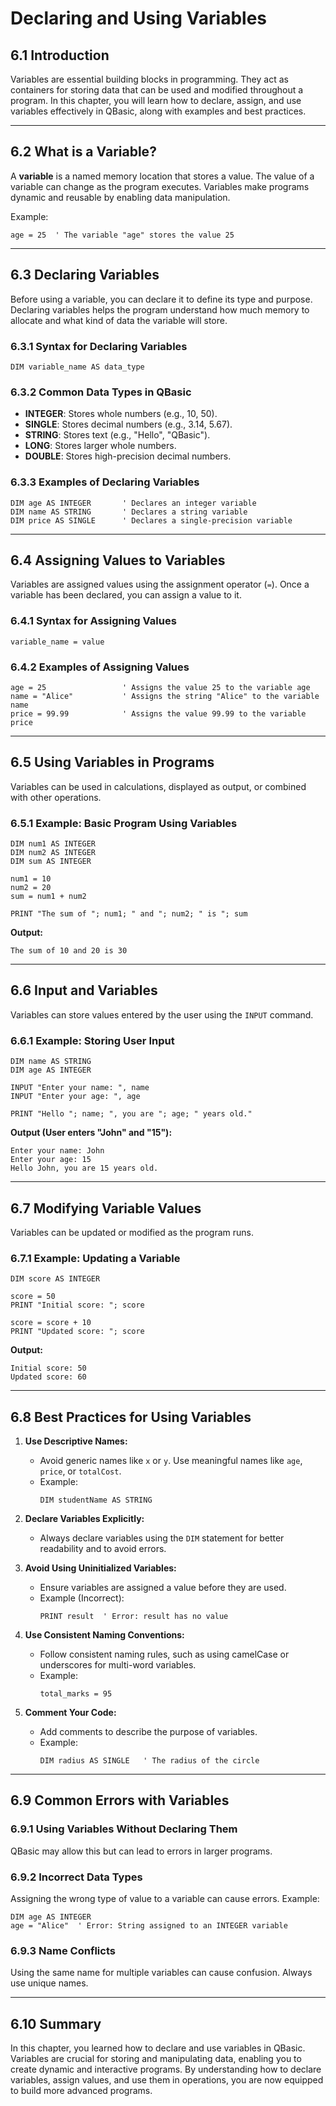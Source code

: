 # Declaring and Using Variables

## **6.1 Introduction**
Variables are essential building blocks in programming. They act as containers for storing data that can be used and modified throughout a program. In this chapter, you will learn how to declare, assign, and use variables effectively in QBasic, along with examples and best practices.

---

## **6.2 What is a Variable?**
A **variable** is a named memory location that stores a value. The value of a variable can change as the program executes. Variables make programs dynamic and reusable by enabling data manipulation.

Example:
```basic
age = 25  ' The variable "age" stores the value 25
```

---

## **6.3 Declaring Variables**
Before using a variable, you can declare it to define its type and purpose. Declaring variables helps the program understand how much memory to allocate and what kind of data the variable will store.

### **6.3.1 Syntax for Declaring Variables**
```basic
DIM variable_name AS data_type
```

### **6.3.2 Common Data Types in QBasic**
- **INTEGER**: Stores whole numbers (e.g., 10, 50).
- **SINGLE**: Stores decimal numbers (e.g., 3.14, 5.67).
- **STRING**: Stores text (e.g., "Hello", "QBasic").
- **LONG**: Stores larger whole numbers.
- **DOUBLE**: Stores high-precision decimal numbers.

### **6.3.3 Examples of Declaring Variables**
```basic
DIM age AS INTEGER       ' Declares an integer variable
DIM name AS STRING       ' Declares a string variable
DIM price AS SINGLE      ' Declares a single-precision variable
```

---

## **6.4 Assigning Values to Variables**
Variables are assigned values using the assignment operator (`=`). Once a variable has been declared, you can assign a value to it.

### **6.4.1 Syntax for Assigning Values**
```basic
variable_name = value
```

### **6.4.2 Examples of Assigning Values**
```basic
age = 25                 ' Assigns the value 25 to the variable age
name = "Alice"           ' Assigns the string "Alice" to the variable name
price = 99.99            ' Assigns the value 99.99 to the variable price
```

---

## **6.5 Using Variables in Programs**
Variables can be used in calculations, displayed as output, or combined with other operations.

### **6.5.1 Example: Basic Program Using Variables**
```basic
DIM num1 AS INTEGER
DIM num2 AS INTEGER
DIM sum AS INTEGER

num1 = 10
num2 = 20
sum = num1 + num2

PRINT "The sum of "; num1; " and "; num2; " is "; sum
```

**Output:**
```
The sum of 10 and 20 is 30
```

---

## **6.6 Input and Variables**
Variables can store values entered by the user using the `INPUT` command.

### **6.6.1 Example: Storing User Input**
```basic
DIM name AS STRING
DIM age AS INTEGER

INPUT "Enter your name: ", name
INPUT "Enter your age: ", age

PRINT "Hello "; name; ", you are "; age; " years old."
```

**Output (User enters "John" and "15"):**
```
Enter your name: John
Enter your age: 15
Hello John, you are 15 years old.
```

---

## **6.7 Modifying Variable Values**
Variables can be updated or modified as the program runs.

### **6.7.1 Example: Updating a Variable**
```basic
DIM score AS INTEGER

score = 50
PRINT "Initial score: "; score

score = score + 10
PRINT "Updated score: "; score
```

**Output:**
```
Initial score: 50
Updated score: 60
```

---

## **6.8 Best Practices for Using Variables**
1. **Use Descriptive Names:**
   - Avoid generic names like `x` or `y`. Use meaningful names like `age`, `price`, or `totalCost`.
   - Example:
     ```basic
     DIM studentName AS STRING
     ```

2. **Declare Variables Explicitly:**
   - Always declare variables using the `DIM` statement for better readability and to avoid errors.

3. **Avoid Using Uninitialized Variables:**
   - Ensure variables are assigned a value before they are used.
   - Example (Incorrect):
     ```basic
     PRINT result  ' Error: result has no value
     ```

4. **Use Consistent Naming Conventions:**
   - Follow consistent naming rules, such as using camelCase or underscores for multi-word variables.
   - Example:
     ```basic
     total_marks = 95
     ```

5. **Comment Your Code:**
   - Add comments to describe the purpose of variables.
   - Example:
     ```basic
     DIM radius AS SINGLE   ' The radius of the circle
     ```

---

## **6.9 Common Errors with Variables**
### **6.9.1 Using Variables Without Declaring Them**
QBasic may allow this but can lead to errors in larger programs.

### **6.9.2 Incorrect Data Types**
Assigning the wrong type of value to a variable can cause errors.
Example:
```basic
DIM age AS INTEGER
age = "Alice"  ' Error: String assigned to an INTEGER variable
```

### **6.9.3 Name Conflicts**
Using the same name for multiple variables can cause confusion. Always use unique names.

---

## **6.10 Summary**
In this chapter, you learned how to declare and use variables in QBasic. Variables are crucial for storing and manipulating data, enabling you to create dynamic and interactive programs. By understanding how to declare variables, assign values, and use them in operations, you are now equipped to build more advanced programs.

